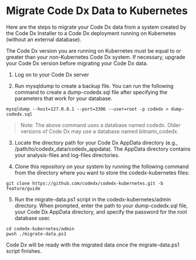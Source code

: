 # Migrate Code Dx Data to Kubernetes

Here are the steps to migrate your Code Dx data from a system created by the Code Dx Installer to a Code Dx deployment running on Kubernetes (without an external database).

The Code Dx version you are running on Kubernetes must be equal to or greater than your non-Kubernetes Code Dx system. If necessary, upgrade your Code Dx version before migrating your Code Dx data.

1) Log on to your Code Dx server

2) Run mysqldump to create a backup file. You can run the following command to create a dump-codedx.sql file after specifying the parameters that work for your database.

```
mysqldump --host=127.0.0.1 --port=3306 --user=root -p codedx > dump-codedx.sql
```

>Note: The above command uses a database named codedx. Older versions of Code Dx may use a database named bitnami_codedx.

3) Locate the directory path for your Code Dx AppData directory (e.g., /path/to/codedx_data/codedx_appdata). The AppData directory contains your analysis-files and log-files directories.

4) Clone this repository on your system by running the following command from the directory where you want to store the codedx-kubernetes files:

```
git clone https://github.com/codedx/codedx-kubernetes.git -b feature/guide
```

5) Run the migrate-data.ps1 script in the codedx-kubernetes/admin directory. When prompted, enter the path to your dump-codedx.sql file, your Code Dx AppData directory, and specify the password for the root database user.

```
cd codedx-kubernetes/admin
pwsh ./migrate-data.ps1
```

Code Dx will be ready with the migrated data once the migrate-data.ps1 script finishes.
